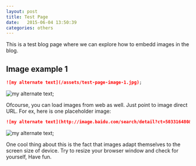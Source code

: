 ```yaml
---
layout: post
title: Test Page
date:   2015-06-04 13:50:39
categories: others
---
```


This is a test blog page where we can explore how to embedd images in the blog. 

## Image example 1



```markdown
![my alternate text](/assets/test-page-image-1.jpg);
``` 

![my alternate text](/assets/test-page-image-1.jpg);

Ofcourse, you can load images from web as well. Just point to image direct URL. For ex, here is one placeholder image:

```markdown
![my alternate text](http://image.baidu.com/search/detail?ct=503316480&z=undefined&tn=baiduimagedetail&ipn=d&word=github&step_word=&ie=utf-8&in=&cl=2&lm=-1&st=undefined&hd=undefined&latest=undefined&copyright=undefined&cs=35818666,4126144517&os=2723294245,4006194512&simid=0,0&pn=0&rn=1&di=182130139290&ln=1858&fr=&fmq=1556279189661_R&fm=&ic=undefined&s=undefined&se=&sme=&tab=0&width=undefined&height=undefined&face=undefined&is=0,0&istype=0&ist=&jit=&bdtype=0&spn=0&pi=0&gsm=0&objurl=http%3A%2F%2Fimg.mp.sohu.com%2Fupload%2F20180607%2Fb05ef892181942928e71f8756158a6ba.jpg&rpstart=0&rpnum=0&adpicid=0&force=undefined);
``` 

![my alternate text](http://image.baidu.com/search/detail?ct=503316480&z=undefined&tn=baiduimagedetail&ipn=d&word=github&step_word=&ie=utf-8&in=&cl=2&lm=-1&st=undefined&hd=undefined&latest=undefined&copyright=undefined&cs=35818666,4126144517&os=2723294245,4006194512&simid=0,0&pn=0&rn=1&di=182130139290&ln=1858&fr=&fmq=1556279189661_R&fm=&ic=undefined&s=undefined&se=&sme=&tab=0&width=undefined&height=undefined&face=undefined&is=0,0&istype=0&ist=&jit=&bdtype=0&spn=0&pi=0&gsm=0&objurl=http%3A%2F%2Fimg.mp.sohu.com%2Fupload%2F20180607%2Fb05ef892181942928e71f8756158a6ba.jpg&rpstart=0&rpnum=0&adpicid=0&force=undefined);

One cool thing about this is the fact that images adapt themselves to the screen size of device. Try to resize your browser window and check for yourself, Have fun.
